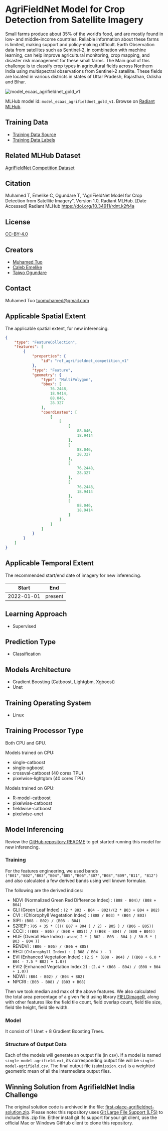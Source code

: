 # AgriFieldNet Model for Crop Detection from Satellite Imagery

Small farms produce about 35% of the world’s food, and are mostly found in low-
and middle-income countries. Reliable information about these farms is limited,
making support and policy-making difficult. Earth Observation data from
satellites such as Sentinel-2, in combination with machine learning, can help
improve agricultural monitoring, crop mapping, and disaster risk management for
these small farms. The Main goal of this challenge is to classify crop types in
agricultural fields across Northern India using multispectral observations from
Sentinel-2 satellite. These fields are located in various districts in states
of Uttar Pradesh, Rajasthan, Odisha and Bihar.

![model_ecaas_agrifieldnet_gold_v1](https://radiantmlhub.blob.core.windows.net/frontend-dataset-images/ref_agrifieldnet_competition_v1.png)

MLHub model id: `model_ecaas_agrifieldnet_gold_v1`. Browse on [Radiant MLHub](https://mlhub.earth/model/model_ecaas_agrifieldnet_gold_v1).

## Training Data

- [Training Data Source](https://api.radiant.earth/mlhub/v1/collections/ref_agrifieldnet_competition_v1_source)
- [Training Data Labels](https://api.radiant.earth/mlhub/v1/collections/ref_agrifieldnet_competition_v1_labels_train)

## Related MLHub Dataset

[AgriFieldNet Competition Dataset](https://mlhub.earth/data/ref_agrifieldnet_competition_v1)

## Citation

Muhamed T, Emelike C, Ogundare T, "AgriFieldNet Model for Crop Detection from
Satellite Imagery", Version 1.0, Radiant MLHub. [Date Accessed] Radiant MLHub
<https://doi.org/10.34911/rdnt.k2ft4a>

## License

[CC-BY-4.0](../LICENSE)

## Creators

- [Muhamed Tuo](https://www.linkedin.com/in/muhamed-tuo-b1b3a0162/)
- [Caleb Emelike](https://www.linkedin.com/in/caleb-emelike-6a040219a/)
- [Taiwo Ogundare](https://www.linkedin.com/in/taiwo-ogundare/)

## Contact

Muhamed Tuo [tuomuhamed@gmail.com](mailto:tuomuhamed@gmail.com)

## Applicable Spatial Extent

The applicable spatial extent, for new inferencing.

```geojson
{
    "type": "FeatureCollection",
    "features": [
        {
            "properties": {
                "id": "ref_agrifieldnet_competition_v1"
            },
            "type": "Feature",
            "geometry": {
                "type": "MultiPolygon",
                "bbox": [
                    76.2448,
                    18.9414,
                    88.046,
                    28.327
                ],
                "coordinates": [
                    [
                        [
                            [
                                88.046,
                                18.9414
                            ],
                            [
                                88.046,
                                28.327
                            ],
                            [
                                76.2448,
                                28.327
                            ],
                            [
                                76.2448,
                                18.9414
                            ],
                            [
                                88.046,
                                18.9414
                            ]
                        ]
                    ]
                ]
            }
        }
    ]
}
```

## Applicable Temporal Extent

The recommended start/end date of imagery for new inferencing.

| Start | End |
|-------|-----|
| 2022-01-01 | present |

## Learning Approach

- Supervised

## Prediction Type

- Classification

## Models Architecture

- Gradient Boosting (Catboost, Lightgbm, Xgboost)
- Unet

## Training Operating System

- Linux

## Training Processor Type

Both CPU and GPU.

Models trained on CPU:

- single-catboost
- single-xgboost
- crossval-catboost (40 cores TPU)
- pixelwise-lightgbm (40 cores TPU)

Models trained on GPU:

- R-model-catboost
- pixelwise-catboost
- fieldwise-catboost
- pixelwise-unet

## Model Inferencing

Review the [GitHub repository README](../README.md) to get started running
this model for new inferencing.

### Training

For the features engineering, we used bands
`("B01","B02","B03","B04","B05","B06","B07","B08","B09","B11", "B12")` and also
calculated a few derived bands using well known formulae.

The following are the derived indices:  

- NDVI (Normalized Green Red Difference Index) : `(B08 - B04)/ (B08 + B04)`
- GLI (Green Leaf Index) : `(2 * B03 - B04 - B02)/(2 * B03 + B04 + B02)`
- CVI : (Chlorophyll Vegetation Index) : `(B08 / B03) * (B04 / B03)`
- SIPI : `(B08 - B02) / (B08 - B04)`
- S2REP : `705 + 35 * (((( B07 + B04 ) / 2) - B05 ) / (B06 - B05))`
- CCCI : `((B08 - B05) / (B08 + B05)) / ((B08 - B04) / (B08 + B04))`
- HUE (Overall Hue Index) : `atan( 2 * ( B02 - B03 - B04 ) / 30.5 * ( B03 - B04 ))`
- RENDVI : `(B06 - B05) / (B06 + B05)`
- RECI `(Chlorophyll Index) : ( B08 / B04 ) - 1`
- EVI (Enhanced Vegetation Index) : `(2.5 * (B08 - B04) / ((B08 + 6.0 * B04 - 7.5 * B02) + 1.0))`
- EVI2 (Enhanced Vegetation Index 2) : `(2.4 * (B08 - B04) / (B08 + B04 + 1.0))`
- NDWI : `(B04 - B02) / (B04 + B02)`
- NPCRI : `(B03 - B08) / (B03 + B08)`

Then we took median and max of the above features. We also calculated the total
area percentage of a given field using library
[FIELDimageR](https://github.com/OpenDroneMap/FIELDimageR), along with other
features like the field tile count, field overlap count, field tile size, field
tile height, field tile width.

### Model

It consist of 1 Unet + 8 Gradient Boosting Trees.

### Structure of Output Data

Each of the models will generate an output file (in csv). If a model is named
`single-model-agrifield.ext`, its corresponding output file will be
`single-model-agrifield.csv`. The final output file (`submission.csv`) is a
weighted geometric mean of all the intermediate output files.

## Winning Solution from AgrifieldNet India Challenge

The original solution code is archived in the file:
[first-place-agrifieldnet-solution.zip](first-place-agrifieldnet-solution.zip).
Please note: this repository uses [Git Large File Support
(LFS)](https://git-lfs.github.com/) to include this .zip file. Either install
git lfs support for your git client, use the official Mac or Windows GitHub
client to clone this repository.
